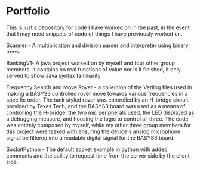 # Portfolio
This is just a depository for code I have worked on in the past, in the event that I may need snippets of code of things I have previously worked on.

Scanner - A multiplication and division parser and interpreter using binary trees.

BankingV1- A java project worked on by myself and four other group members. It contains no real functions of value nor is it finished, it only served to show Java syntax familiarity.

Frequency Search and Move Rover - a collection of the Verilog files used in making a BASYS3 controlled rover move towards various frequencies in a specific order. The tank styled
rover was controlled by an H-bridge circuit provided by Texas Tech, and the BASYS3 board was used as a means of controlling the H-bridge, the two mic peripherals used, the LED
displayed as a debugging measure, and housing the logic to control all three. The code was entirely composed by myself, while my other three group members for this project were
tasked with ensuring the device's analog microphone signal be filtered into a readable digital signal for the BASYS3 board.

SocketPython - The default socket example in python with added comments and the ability to request time from the server side by the client side.

